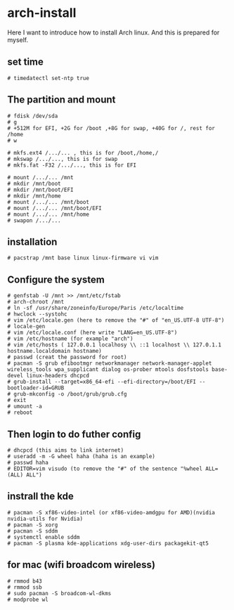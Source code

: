 # arch-install
Here I want to introduce how to install Arch linux. And this is prepared for myself.

## set time
```
# timedatectl set-ntp true
```
## The partition and mount 
```
# fdisk /dev/sda
# g
# +512M for EFI, +2G for /boot ,+8G for swap, +40G for /, rest for /home
# w

# mkfs.ext4 /.../... , this is for /boot,/home,/
# mkswap /.../..., this is for swap
# mkfs.fat -F32 /.../..., this is for EFI

# mount /.../... /mnt
# mkdir /mnt/boot
# mkdir /mnt/boot/EFI
# mkdir /mnt/home
# mount /.../... /mnt/boot
# mount /.../... /mnt/boot/EFI
# mount /.../... /mnt/home
# swapon /.../...
```
## installation
```
# pacstrap /mnt base linux linux-firmware vi vim
```

## Configure the system
```
# genfstab -U /mnt >> /mnt/etc/fstab
# arch-chroot /mnt
# ln -sf /usr/share/zoneinfo/Europe/Paris /etc/localtime
# hwclock --systohc 
# vim /etc/locale.gen (here to remove the "#" of "en_US.UTF-8 UTF-8")
# locale-gen
# vim /etc/locale.conf (here write "LANG=en_US.UTF-8")
# vim /etc/hostname (for example "arch")
# vim /etc/hosts ( 127.0.0.1 localhosy \\ ::1 localhost \\ 127.0.1.1 hostname.localdomain hostname)
# passwd (creat the password for root)
# pacman -S grub efibootmgr networkmanager network-manager-applet wireless_tools wpa_supplicant dialog os-prober mtools dosfstools base-devel linux-headers dhcpcd
# grub-install --target=x86_64-efi --efi-directory=/boot/EFI --bootloader-id=GRUB
# grub-mkconfig -o /boot/grub/grub.cfg
# exit
# umount -a
# reboot
```
## Then login to do futher config
```
# dhcpcd (this aims to link internet)
# useradd -m -G wheel haha (haha is an example)
# passwd haha
# EDITOR=vim visudo (to remove the "#" of the sentence "%wheel ALL=(ALL) ALL")
```

## instrall the kde
```
# pacman -S xf86-video-intel (or xf86-video-amdgpu for AMD)(nvidia nvidia-utils for Nvidia)
# pacman -S xorg
# pacman -S sddm
# systemctl enable sddm
# pacman -S plasma kde-applications xdg-user-dirs packagekit-qt5
```

## for mac (wifi broadcom wireless)
```
# rmmod b43
# rmmod ssb
# sudo pacman -S broadcom-wl-dkms
# modprobe wl

```
